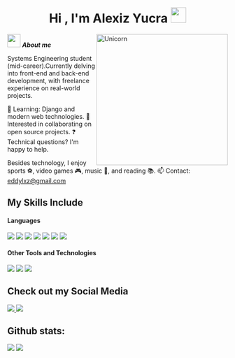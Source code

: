 <h1 align="center"><b>Hi , I'm Alexiz Yucra </b><img src="https://media.giphy.com/media/hvRJCLFzcasrR4ia7z/giphy.gif" width="35"></h1>
<!--  -->
<img align="right" width=300px alt="Unicorn" src="https://c.tenor.com/GN73MKBawZYAAAAi/busy-cute.gif" />

<img src="https://media.giphy.com/media/ObNTw8Uzwy6KQ/giphy.gif" width="30px">&nbsp;***About me***

Systems Engineering student (mid-career).Currently delving into front-end and back-end development, with freelance experience on real-world projects.

🌱 Learning: Django and modern web technologies.
🤝 Interested in collaborating on open source projects.
❓ Technical questions? I'm happy to help.

Besides technology, I enjoy sports ⚽, video games 🎮, music 🎵, and reading 📚.
📫 Contact: <a href="eddylxz@gmail.com">eddylxz@gmail.com</a>

## My Skills Include

<h4> Languages </h4>
<span> 
  <img src="https://img.shields.io/badge/HTML5-E34F26?style=for-the-badge&logo=html5&logoColor=white">
  <img src="https://img.shields.io/badge/CSS3-1572B6?style=for-the-badge&logo=css3&logoColor=white">
  <img src="https://img.shields.io/badge/JavaScript-F7DF1E?style=for-the-badge&logo=javascript&logoColor=black">
  <img src= "https://img.shields.io/badge/react-%2320232a.svg?style=for-the-badge&logo=react&logoColor=%2361DAFB">
  <img src="https://img.shields.io/badge/python-3670A0?style=for-the-badge&logo=python&logoColor=ffdd54">
  <img src= "https://img.shields.io/badge/typescript-%23007ACC.svg?style=for-the-badge&logo=typescript&logoColor=white">
  <img src="https://img.shields.io/badge/MySQL-00000F?style=for-the-badge&logo=mysql&logoColor=white">
   


</span>


<h4> Other Tools and Technologies </h4>
<span>
  <img src="https://img.shields.io/badge/Git-F05032?style=for-the-badge&logo=git&logoColor=white">
  <img src="https://img.shields.io/badge/Notion-%23000000.svg?style=for-the-badge&logo=notion&logoColor=white">
  <img src="https://img.shields.io/badge/clickup-7B68EE.svg?style=for-the-badge&logo=clickup&logoColor=white">




</span>

## Check out my Social Media

<a href= "https://www.instagram.com/alexizeddy/">
    <img src="https://img.shields.io/badge/Instagram-%23E4405F.svg?style=for-the-badge&logo=Instagram&logoColor=white">
</a>
<a href="www.linkedin.com/in/eddy-alexiz-yucra-amado">
  <img src="https://img.shields.io/badge/linkedin-%230077B5.svg?style=for-the-badge&logo=linkedin&logoColor=white">
</a>

<h2>Github stats:</h2> 

[![](https://github-readme-stats.vercel.app/api?username=Dev_Alexiz👻&show_icons=true&theme=tokyonight&hide_border=true&locale=en)](https://github.com/PentaAQ)
[![](https://github-readme-streak-stats.herokuapp.com/?user=Dev_Alexiz👻&theme=material-palenight)](https://github.com/PentaAQ)
</div>

